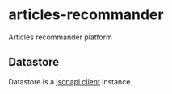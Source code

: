 # articles-recommander
Articles recommander platform

## Datastore
Datastore is a [jsonapi client](https://github.com/holidayextras/jsonapi-client) instance.